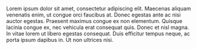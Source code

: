 Lorem ipsum dolor sit amet, consectetur adipiscing elit. Maecenas aliquam venenatis enim, ut congue orci
faucibus at. Donec egestas ante ac nisi auctor egestas. Praesent maximus congue ex non elementum.
Quisque lacinia congue ex, nec vehicula erat consequat quis. Donec et nisl magna. In vitae lorem ut libero
egestas consequat. Duis efficitur tempus neque, ac porta ipsum dapibus in. Ut non ultrices nisi.